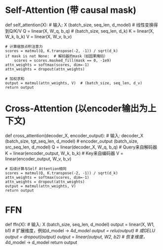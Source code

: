 # Self-Attention (带 causal mask)
def self_attention(X):
    # 输入: X (batch_size, seq_len, d_model)
    # 线性变换得到Q/K/V
    Q = linear(X, W_q, b_q)  # (batch_size, seq_len, d_k)
    K = linear(X, W_k, b_k)
    V = linear(X, W_v, b_v)
    
    # 计算缩放点积注意力
    scores = matmul(Q, K.transpose(-2, -1)) / sqrt(d_k)
    if mask is not None:  # 解码器的mask（如因果掩码）
        scores = scores.masked_fill(mask == 0, -1e9)
    attn_weights = softmax(scores, dim=-1)
    attn_weights = dropout(attn_weights)
    
    # 加权求和
    output = matmul(attn_weights, V)  # (batch_size, seq_len, d_v)
    return output

# Cross-Attention (以encoder输出为上下文)
def cross_attention(decoder_X, encoder_output):
    # 输入: decoder_X (batch_size, tgt_seq_len, d_model)
    # encoder_output (batch_size, src_seq_len, d_model)
    Q = linear(decoder_X, W_q, b_q)  # Query来自解码器
    K = linear(encoder_output, W_k, b_k)  # Key来自编码器
    V = linear(encoder_output, W_v, b_v)
    
    # 后续计算与Self Attention相同
    scores = matmul(Q, K.transpose(-2, -1)) / sqrt(d_k)
    attn_weights = softmax(scores, dim=-1)
    attn_weights = dropout(attn_weights)
    output = matmul(attn_weights, V)
    return output

# FFN
def ffn(X):
    # 输入: X (batch_size, seq_len, d_model)
    output = linear(X, W1, b1)  # 扩展维度，例如d_model → 4*d_model
    output = relu(output)       # 或GELU
    output = dropout(output)
    output = linear(output, W2, b2)  # 恢复维度，4*d_model → d_model
    return output